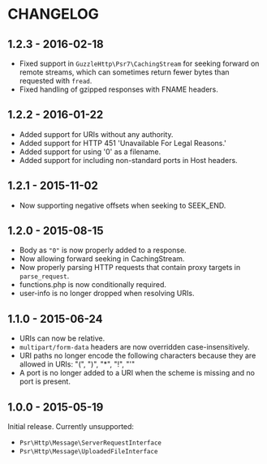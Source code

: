 # CHANGELOG
## 1.2.3 - 2016-02-18
* Fixed support in `GuzzleHttp\Psr7\CachingStream` for seeking forward on remote
  streams, which can sometimes return fewer bytes than requested with `fread`.
* Fixed handling of gzipped responses with FNAME headers.
## 1.2.2 - 2016-01-22
* Added support for URIs without any authority.
* Added support for HTTP 451 'Unavailable For Legal Reasons.'
* Added support for using '0' as a filename.
* Added support for including non-standard ports in Host headers.
## 1.2.1 - 2015-11-02
* Now supporting negative offsets when seeking to SEEK_END.
## 1.2.0 - 2015-08-15
* Body as `"0"` is now properly added to a response.
* Now allowing forward seeking in CachingStream.
* Now properly parsing HTTP requests that contain proxy targets in
  `parse_request`.
* functions.php is now conditionally required.
* user-info is no longer dropped when resolving URIs.
## 1.1.0 - 2015-06-24
* URIs can now be relative.
* `multipart/form-data` headers are now overridden case-insensitively.
* URI paths no longer encode the following characters because they are allowed
  in URIs: "(", ")", "*", "!", "'"
* A port is no longer added to a URI when the scheme is missing and no port is
  present.
## 1.0.0 - 2015-05-19
Initial release.
Currently unsupported:
- `Psr\Http\Message\ServerRequestInterface`
- `Psr\Http\Message\UploadedFileInterface`
